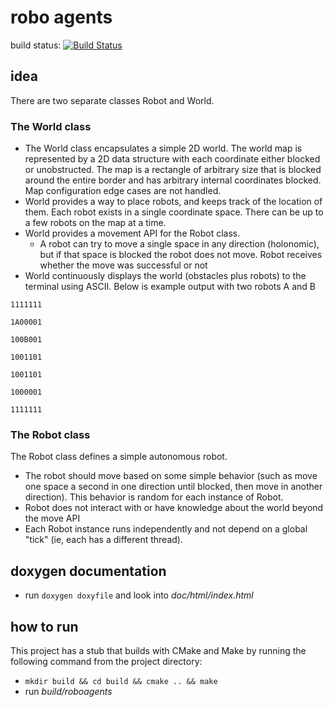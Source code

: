 # robo agents


build status: 
[![Build Status](https://travis-ci.org/keivanzavari/roboagents.svg?branch=master)](https://travis-ci.org/keivanzavari/roboagents.svg?branch=master)

## idea
There are two separate classes Robot and World. 

### The World class
* The World class encapsulates a simple 2D world. The world map is represented by a 2D data structure with each coordinate either blocked or unobstructed. The map is a rectangle of arbitrary size that is blocked around the entire border and has arbitrary internal coordinates blocked. Map configuration edge cases are not handled.
* World provides a way to place robots, and keeps track of the location of them. Each robot exists in a single coordinate space. There can be up to a few robots on the map at a time.
* World provides a movement API for the Robot class.
  * A robot can try to move a single space in any direction (holonomic), but if that space is blocked the robot does not move. Robot receives whether the move was successful or not
* World continuously displays the world (obstacles plus robots) to the terminal using ASCII. Below is example output with two robots A and B

```
1111111

1A00001

100B001

1001101

1001101

1000001

1111111
```

### The Robot class
The Robot class defines a simple autonomous robot.
* The robot should move based on some simple behavior (such as move one space a second in one direction until blocked, then move in another direction). This behavior is random for each instance of Robot.
* Robot does not interact with or have knowledge about the world beyond the move API
* Each Robot instance runs independently and not depend on a global "tick" (ie, each has a different thread).

## doxygen documentation
- run `doxygen doxyfile` and look into *doc/html/index.html* 

## how to run
This project has a stub that builds with CMake and Make by running the following command from the project directory: 

- `mkdir build && cd build && cmake .. && make`
- run *build/roboagents*

